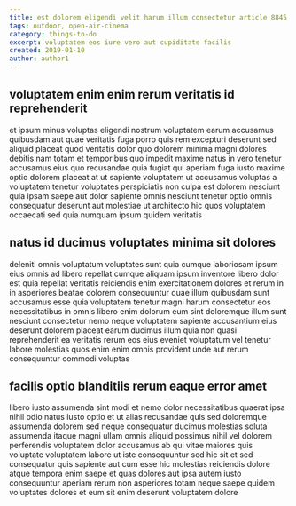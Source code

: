 ```yaml
---
title: est dolorem eligendi velit harum illum consectetur article 8845
tags: outdoor, open-air-cinema
category: things-to-do
excerpt: voluptatem eos iure vero aut cupiditate facilis
created: 2019-01-10
author: author1
---
```


## voluptatem enim enim rerum veritatis id reprehenderit

et ipsum minus voluptas eligendi nostrum voluptatem earum accusamus quibusdam aut quae veritatis fuga porro quis rem excepturi deserunt sed aliquid placeat quod veritatis dolor quo dolorem minima magni dolores debitis nam totam et temporibus quo impedit maxime natus in vero tenetur accusamus eius quo recusandae quia fugiat qui aperiam fuga iusto maxime optio dolorem placeat at ut sapiente voluptatem ut accusamus voluptas a voluptatem tenetur voluptates perspiciatis non culpa est dolorem nesciunt quia ipsam saepe aut dolor sapiente omnis nesciunt tenetur optio omnis consequatur deserunt aut molestiae ut architecto hic quos voluptatem occaecati sed quia numquam ipsum quidem veritatis

## natus id ducimus voluptates minima sit dolores

deleniti omnis voluptatum voluptates sunt quia cumque laboriosam ipsum eius omnis ad libero repellat cumque aliquam ipsum inventore libero dolor est quia repellat veritatis reiciendis enim exercitationem dolores et rerum in in asperiores beatae dolorem consequuntur quae illum quibusdam sunt accusamus esse quia voluptatem tenetur magni harum consectetur eos necessitatibus in omnis libero enim dolorum eum sint doloremque illum sunt nesciunt consectetur nemo neque voluptatem sapiente accusantium eius deserunt dolorem placeat earum ducimus illum quia non quasi reprehenderit ea veritatis rerum eos eius eveniet voluptatum vel tenetur labore molestias quos enim enim omnis provident unde aut rerum consequuntur commodi voluptas

## facilis optio blanditiis rerum eaque error amet

libero iusto assumenda sint modi et nemo dolor necessitatibus quaerat ipsa nihil odio natus iusto optio et ut alias recusandae quis sed doloremque assumenda dolorem sed neque consequatur ducimus molestias soluta assumenda itaque magni ullam omnis aliquid possimus nihil vel dolorem perferendis voluptatem dolor accusamus ab qui vitae maiores quis voluptate voluptatem labore ut iste consequuntur sed hic sit et sed consequatur quis sapiente aut cum esse hic molestias reiciendis dolore atque tempora enim saepe et quas dolores aut ipsa autem iusto consequuntur aperiam rerum non asperiores totam neque saepe quidem voluptates dolores et eum sit enim deserunt voluptatem dolore
